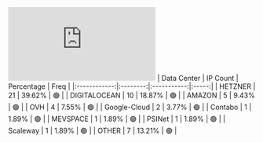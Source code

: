![Diagramm](https://github.com/obajay/StateSync-snapshots/blob/main/Projects/Cheqd/1/README.md)
| Data Center | IP Count | Percentage | Freq |
|:------------:|:--------:|:-----------:|:-----:|
| HETZNER | 21 | 39.62% | 🟢 |
| DIGITALOCEAN | 10 | 18.87% | 🟢 |
| AMAZON | 5 | 9.43% | 🟢 |
| OVH | 4 | 7.55% | 🟢 |
| Google-Cloud | 2 | 3.77% | 🟢 |
| Contabo | 1 | 1.89% | 🟢 |
| MEVSPACE | 1 | 1.89% | 🟢 |
| PSINet | 1 | 1.89% | 🟢 |
| Scaleway | 1 | 1.89% | 🟢 |
| OTHER | 7 | 13.21% | 🟢 |